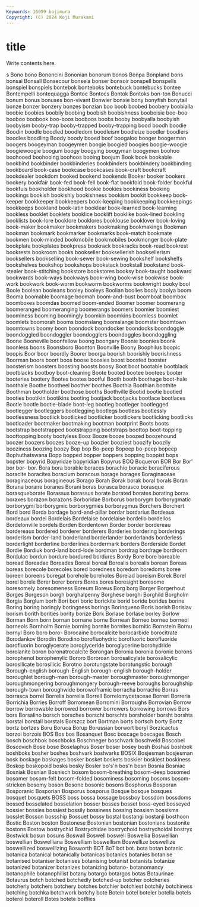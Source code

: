 ```yaml
---
Keywords: 16099 kojimura
Copyright: (C) 2024 Koji Murakami
---
```


# title

Write contents here.



s Bono bono Bononcini Bononian bonorum bonos Bonpa Bonpland bons
bonsai Bonsall Bonsecour bonsela bonser bonsoir bonspell bonspells bonspiel bonspiels
bontebok bonteboks bontebuck bontebucks bontee Bontempelli bontequagga Bontoc Bontocs Bontok
Bontoks bon-ton Bonucci bonum bonus bonuses bon-vivant Bonwier bonxie bony
bonyfish bonytail bonze bonzer bonzery bonzes bonzian boo boob boobed
boobery boobialla boobie boobies boobily boobing boobish boobishness booboisie boo-boo
booboo boobook boo-boos booboos boobs booby boobyalla boobyish boobyism booby-trap
booby-trapped booby-trapping bood boodh boodie Boodin boodle boodled boodledom boodleism
boodleize boodler boodlers boodles boodling Boody boody booed boof boogaloo
booger boogerman boogers boogeyman boogeymen boogie boogied boogies boogie-woogie boogiewoogie
boogum boogy boogying boogyman boogymen boohoo boohooed boohooing boohoos booing
boojum Book book bookable bookbind bookbinder bookbinderies bookbinders bookbindery bookbinding
bookboard book-case bookcase bookcases book-craft bookcraft bookdealer bookdom booked bookend
bookends Booker booker bookers bookery bookfair book-fed book-fell book-flat bookfold
book-folder bookful bookfuls bookholder bookhood bookie bookies bookiness booking bookings
bookish bookishly bookishness bookism bookit bookkeep book-keeper bookkeeper bookkeepers book-keeping
bookkeeping bookkeepings bookkeeps bookland book-latin booklear book-learned book-learning bookless booklet
booklets booklice booklift booklike book-lined bookling booklists book-lore booklore booklores
booklouse booklover book-loving book-maker bookmaker bookmakers bookmaking bookmakings Bookman bookman
bookmark bookmarker bookmarks book-match bookmate bookmen book-minded bookmobile bookmobiles bookmonger
book-plate bookplate bookplates bookpress bookrack bookracks book-read bookrest bookrests bookroom
books bookseller booksellerish booksellerism booksellers bookselling book-sewer book-sewing bookshelf bookshelfs
bookshelves bookshop bookshops bookstack bookstall bookstand book-stealer book-stitching bookstore bookstores
booksy book-taught bookward bookwards book-ways bookways book-wing book-wise bookwise book-work
bookwork book-worm bookworm bookworms bookwright booky bool Boole boolean booleans
booley booleys Boolian boolies booly boolya boom Booma boomable boomage
boomah boom-and-bust boomboat boombox boomboxes boomdas boomed boom-ended Boomer boomer
boomerang boomeranged boomeranging boomerangs boomers boomier boomiest boominess booming boomingly
boomkin boomkins boomless boomlet boomlets boomorah booms boomslang boomslange boomster
boomtown boomtowns boomy boon boondock boondocker boondocks boondoggle boondoggled boondoggler
boondogglers boondoggles boondoggling Boone Booneville boonfellow boong boongary Boonie boonies
boonk boonless boons Boonsboro Boonton Boonville Boony Boophilus boopic boopis
Boor boor boordly Boorer boorga boorish boorishly boorishness Boorman boors
boort boos boose boosies boost boosted booster boosterism boosters boosting
boosts boosy Boot boot bootable bootblack bootblacks bootboy boot-cleaning Boote
booted bootee bootees booter booteries bootery Bootes bootes bootful Booth
booth boothage boot-hale boothale Boothe bootheel boother boothes Boothia Boothian
boothite Boothman bootholder boothose booths Boothville Bootid bootie bootied booties
bootikin bootikins booting bootjack bootjacks bootlace bootlaces Bootle bootle bootle-blade
boot-leg bootleg bootleger bootlegged bootlegger bootleggers bootlegging bootlegs bootless bootlessly
bootlessness bootlick bootlicked bootlicker bootlickers bootlicking bootlicks bootloader bootmaker bootmaking
bootman bootprint Boots boots bootstrap bootstrapped bootstrapping bootstraps boottop boot-topping
boottopping booty bootyless Booz Booze booze boozed boozehound boozer boozers
boozes booze-up boozier booziest boozify boozily booziness boozing boozy Bop
bop Bo-peep Bopeep bo-peep bopeep Bophuthatswana Bopp bopped bopper boppers
bopping boppist bops bopster bopyrid Bopyridae bopyridian Bopyrus BOQ Boqueron
BOR Bor Bor' bor bor- bor. Bora bora borable boraces
borachio boracic boraciferous boracite boracites boracium boracous borage borages Boraginaceae
boraginaceous boragineous Borago Borah Borak borak boral borals Boran Borana
borane boranes Borani boras borasca borasco borasque borasqueborate Borassus borassus
borate borated borates borating borax boraxes borazon borazons Borboridae Borborus
borborygm borborygmatic borborygmi borborygmic borborygmies borborygmus Borchers Borchert Bord bord
Borda bordage bord-and-pillar bordar bordarius Bordeaux bordeaux bordel Bordelais Bordelaise
bordelaise bordello bordellos Bordelonville bordels Borden Bordentown Border border bordereau
bordereaux bordered borderer borderers Borderies bordering borderings borderism border-land borderland
borderlander borderlands borderless borderlight borderline borderlines bordermark borders Borderside Bordet
Bordie Bordiuk bord-land bord-lode bordman bordrag bordrage bordroom Bordulac bordun
bordure bordured bordures Bordy Bore bore boreable boread Boreadae Boreades
Boreal boreal Borealis borealis borean Boreas boreas borecole borecoles bored
boredness boredom boredoms boree boreen boreens boregat borehole boreholes Boreiad
boreism Borek Borel borel borele Borer borer borers Bores bores
boresight boresome boresomely boresomeness Boreum Boreus Borg borg Borger Borgerhout
Borges Borgeson borgh borghalpenny Borghese borghi Borghild Borgholm Borgia Borglum
borh Bori bori boric borickite borid boride borides borine Boring
boring boringly boringness borings Borinqueno Boris borish Borislav borism borith
borities bority borize Bork Borlase borlase borley Borlow Borman Born
born bornan bornane borne Bornean Borneo borneo borneol borneols Bornholm
Bornie borning bornite bornites bornitic Bornstein Bornu bornyl Boro boro
boro- Borocaine borocalcite borocarbide borocitrate Borodankov Borodin Borodino borofluohydric borofluoric
borofluoride borofluorin boroglycerate boroglyceride boroglycerine borohydride borolanite boron boronatrocalcite Borongan
Boronia boronia boronic borons borophenol borophenylic Bororo Bororoan borosalicylate borosalicylic
borosilicate borosilicic Borotno borotungstate borotungstic borough Borough-english borough-English borough-english borough-holder
boroughlet borough-man borough-master boroughmaster boroughmonger boroughmongering boroughmongery borough-reeve boroughs boroughship
borough-town boroughwide borowolframic borracha borrachio Borras borrasca borrel Borrelia borrelia
Borrell Borrelomycetaceae Borreri Borreria Borrichia Borries Borroff Borromean Borromini Borroughs
Borrovian Borrow borrow borrowable borrowed borrower borrowers borrowing borrows Bors
bors Borsalino borsch borsches borscht borschts borsholder borsht borshts borstal
borstall borstals Borszcz bort Bortman borts bortsch borty Bortz bortz
bortzes Boru Boruca Borup Borussian borwort boryl Borzicactus borzoi borzois
BOS Bos bos Bosanquet Bosc boscage boscages Bosch bosch boschbok
boschboks Boschneger boschvark boschveld Boscobel Boscovich Bose bose Boselaphus Boser
boser bosey bosh Boshas boshbok boshboks bosher boshes boshvark boshvarks
BOSIX Bosjesman bosjesman bosk boskage boskages bosker bosket boskets boskier
boskiest boskiness Boskop boskopoid bosks bosky Bosler bo's'n bos'n bosn
Bosnia Bosniac Bosniak Bosnian Bosnisch bosom bosom-breathing bosom-deep bosomed bosomer
bosom-felt bosom-folded bosominess bosoming bosoms bosom-stricken bosomy boson Bosone bosonic
bosons Bosphorus Bosporan Bosporanic Bosporian Bosporus bosporus Bosque bosque bosques
bosquet bosquets BOSS boss bossa bossage bossboy bossdom bossdoms bossed
bosselated bosselation bosser bosses bosset boss-eyed bosseyed bossier bossies bossiest
bossily bossiness bossing bossism bossisms bosslet Bosson bossship Bossuet bossy
bostal bostangi bostanji bosthoon Bostic Boston boston Bostonese Bostonian bostonian
bostonians bostonite bostons Bostow bostrychid Bostrychidae bostrychoid bostrychoidal bostryx Bostwick
bosun bosuns Boswall Boswell boswell Boswellia Boswellian boswellian Boswelliana Boswellism
boswellism Boswellize boswellize boswellized boswellizing Bosworth BOT BoT bot bot.
bota botan botanic botanica botanical botanically botanicas botanics botanies botanise
botanised botaniser botanises botanising botanist botanists botanize botanized botanizer botanizes
botanizing botano- botanomancy botanophile botanophilist botany botargo botargos botas Botaurinae
Botaurus botch botched botchedly botched-up botcher botcheries botcherly botchers botchery
botches botchier botchiest botchily botchiness botching botchka botchwork botchy bote
Botein botel boteler botella botels boterol boteroll Botes botete botflies
